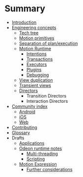 # Summary

* [Introduction](README.md)
* [Engineering concepts](specifications/README.md)
   * [Tech tree](specifications/tech_tree.md)
   * [Motion primitives](primitives.md)
   * [Separation of plan/execution](plan-execution-pattern.md)
   * [Motion Runtime](specifications/runtime.md)
       * [Intentions](specifications/intentions.md)
       * [Transactions](specifications/transactions.md)
       * [Executors](specifications/executors.md)
       * [Plugins](specifications/runtime_plugins.md)
       * [Debugging](specifications/debugging.md)
   * [View duplication](specifications/view_duplication.md)
   * [Transient views](specifications/transient_views.md)
   * [Directors](specifications/directors.md)
       * Transition Directors
       * Interaction Directors
* [Community index](community_index/README.md)
   * [Android](community_index/android.md)
   * [iOS](community_index/ios.md)
   * [Web](community_index/web.md)
* [Contributing](CONTRIBUTING.md)
* [Glossary](GLOSSARY.md)
* Drafts
   * [Applications](_drafts/applications.md)
   * [Odeon runtime notes](_drafts/odeon_runtime.md)
       * [Multi-threading](specifications/multi-threading.md)
       * [Scripting](specifications/scripting.md)
   * [Motion Expression](specifications/expressions.md)
       * [Further considerations](_drafts/expressions.md)

